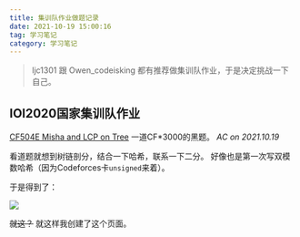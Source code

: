 ```yaml
---
title: 集训队作业做题记录
date: 2021-10-19 15:00:16
tag: 学习笔记
category: 学习笔记
---
```


> ljc1301 跟 Owen_codeisking 都有推荐做集训队作业，于是决定挑战一下自己。

## IOI2020国家集训队作业

[CF504E Misha and LCP on Tree](https://codeforces.com/problemset/problem/504/E) 一道CF*3000的黑题。 *AC on 2021.10.19*

看道题就想到树链剖分，结合一下哈希，联系一下二分。
好像也是第一次写双模数哈希（因为Codeforces卡`unsigned`来着）。

于是得到了：

![](\image\CF504E.png)

~~就这？~~ 就这样我创建了这个页面。

